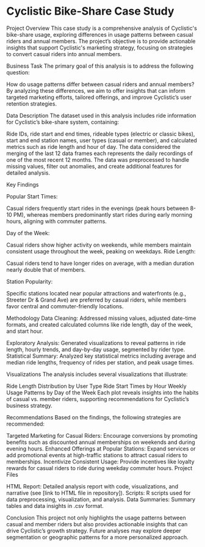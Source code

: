 # Cyclistic Bike-Share Case Study

Project Overview
This case study is a comprehensive analysis of Cyclistic's bike-share usage, exploring differences in usage patterns between casual riders and annual members. The project’s objective is to provide actionable insights that support Cyclistic's marketing strategy, focusing on strategies to convert casual riders into annual members.

Business Task
The primary goal of this analysis is to address the following question:

How do usage patterns differ between casual riders and annual members? By analyzing these differences, we aim to offer insights that can inform targeted marketing efforts, tailored offerings, and improve Cyclistic’s user retention strategies.

Data Description
The dataset used in this analysis includes ride information for Cyclistic’s bike-share system, containing:

Ride IDs, ride start and end times, rideable types (electric or classic bikes), start and end station names, user types (casual or member), and calculated metrics such as ride length and hour of day. The data considered the merging of the last 12 data frames each represents the daily recordings of one of the most recent 12 months.
The data was preprocessed to handle missing values, filter out anomalies, and create additional features for detailed analysis.

Key Findings

Popular Start Times:

Casual riders frequently start rides in the evenings (peak hours between 8-10 PM), whereas members predominantly start rides during early morning hours, aligning with commuter patterns.

Day of the Week:

Casual riders show higher activity on weekends, while members maintain consistent usage throughout the week, peaking on weekdays.
Ride Length:

Casual riders tend to have longer rides on average, with a median duration nearly double that of members.

Station Popularity:

Specific stations located near popular attractions and waterfronts (e.g., Streeter Dr & Grand Ave) are preferred by casual riders, while members favor central and commuter-friendly locations.


Methodology
Data Cleaning: Addressed missing values, adjusted date-time formats, and created calculated columns like ride length, day of the week, and start hour.

Exploratory Analysis: Generated visualizations to reveal patterns in ride length, hourly trends, and day-by-day usage, segmented by rider type.
Statistical Summary: Analyzed key statistical metrics including average and median ride lengths, frequency of rides per station, and peak usage times.

Visualizations
The analysis includes several visualizations that illustrate:

Ride Length Distribution by User Type
Ride Start Times by Hour
Weekly Usage Patterns by Day of the Week Each plot reveals insights into the habits of casual vs. member riders, supporting recommendations for Cyclistic’s business strategy.

Recommendations
Based on the findings, the following strategies are recommended:

Targeted Marketing for Casual Riders: Encourage conversions by promoting benefits such as discounted annual memberships on weekends and during evening hours.
Enhanced Offerings at Popular Stations: Expand services or add promotional events at high-traffic stations to attract casual riders to memberships.
Incentivize Consistent Usage: Provide incentives like loyalty rewards for casual riders to ride during weekday commuter hours.
Project Files

HTML Report: Detailed analysis report with code, visualizations, and narrative (see [link to HTML file in repository]).
Scripts: R scripts used for data preprocessing, visualization, and analysis.
Data Summaries: Summary tables and data insights in .csv format.

Conclusion
This project not only highlights the usage patterns between casual and member riders but also provides actionable insights that can drive Cyclistic’s growth strategy. Future analyses may explore deeper segmentation or geographic patterns for a more personalized approach.

